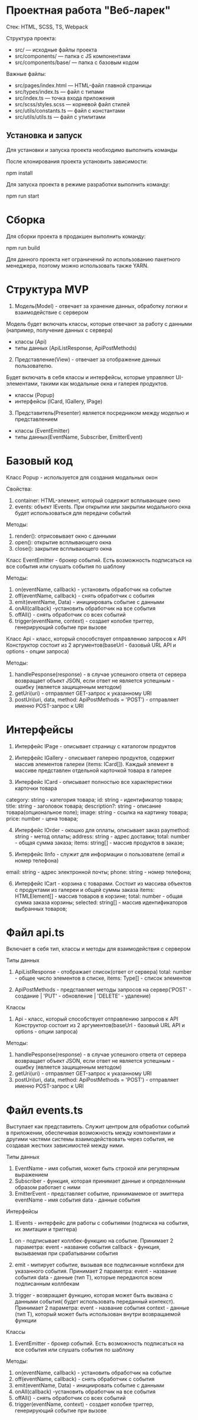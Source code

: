 # Проектная работа "Веб-ларек"

Стек: HTML, SCSS, TS, Webpack

Структура проекта:
- src/ — исходные файлы проекта
- src/components/ — папка с JS компонентами
- src/components/base/ — папка с базовым кодом

Важные файлы:
- src/pages/index.html — HTML-файл главной страницы
- src/types/index.ts — файл с типами
- src/index.ts — точка входа приложения
- src/scss/styles.scss — корневой файл стилей
- src/utils/constants.ts — файл с константами
- src/utils/utils.ts — файл с утилитами

## Установка и запуск
Для установки и запуска проекта необходимо выполнить команды

После клонирования проекта установить зависимости:

npm install

Для запуска проекта в режиме разработки выполнить команду:

npm run start

# Сборка
Для сборки проекта в продакшен выполнить команду:

npm run build

Для данного проекта нет ограничений по использованию пакетного менеджера, поэтому можно использовать также YARN.

# Структура MVP
1. Модель(Model) - отвечает за хранение данных, обработку логики и взаимодействие с сервером

Модель будет включать классы, которые отвечают за работу с данными (например, получение данных с сервера)

- классы (Api)
- типы данных (ApiListResponse, ApiPostMethods)

2. Представление(View) -  отвечает за отображение данных пользователю.

Будет включать в себя классы и интерфейсы, которые управляют UI-элементами, такими как модальные окна и галерея продуктов.

- классы (Popup)
- интерфейсы (ICard, IGallery, IPage)

3. Представитель(Presenter) является посредником между моделью и представлением

- классы (EventEmitter)
- типы данных(EventName, Subscriber, EmitterEvent)

# Базовый код
Класс Popup - используется для создания модальных окон

Свойства:
1) container: HTML-элемент, который содержит всплывающее окно
2) events: объект IEvents. При открытии или закрытии модального окна будет использоваться для передачи событий

Методы:
1) render(): отрисовывает окно с данными
2) open(): открытие всплывающего окна
3) close(): закрытие всплывающего окна

Класс EventEmitter - брокер событий. Есть возможность подписаться на все события или слушать события по шаблону

Методы:
1) on(eventName, callback) - установить обработчик на событие
2) off(eventName, callback) - снять обработчик с события
3) emit(eventName, Data) - инициировать событие с данными
4) onAll(callback) -установить обработчик на все события
5) offAll() - снять обработчик со всех событий
6) trigger(eventName, context) - создает колобке триггер, генерирующий событие при вызове

Класс Api - класс, который способствует отправлению запросов к API
Конструктор состоит из 2 аргументов(baseUrl - базовый URL API и options - опции запроса)

Методы:
1) handlePesponse(response) - в случае успешного ответа от сервера возвращает объект JSON, если ответ не является успешным - ошибку (является защищенным методом)
2) getUri(uri) - отправляет GET-запрос к указанному URI
3) postUri(uri, data, method: ApiPostMethods = 'POST’) - отправляет именно POST-запрос к URI


# Интерфейсы

1. Интерфейс IPage - описывает страницу с каталогом продуктов

2. Интерфейс IGallery - описывает галерею продуктов, содержит массив элементов галереи (items: ICard[]). Каждый элемент в массиве представлен отдельной карточкой товара в галерее

3. Интерфейс ICard - описывает полностью все характеристики карточки товара

category: string - категория товара;
id: string - идентификатор товара;
title: string - заголовок товара;
description?: string - описание товара(опциональное поле);
image: string - ссылка на картинку товара;
price: number - цена товара;

4. Интерфейс IOrder - окошко для оплаты, описывает заказ
paymethod: string - метод оплаты;
address: string - адрес доставки;
total: number - общая сумма заказа;
items: string[] - массив продуктов в заказе;

5. Интерфейс IInfo - служит для информации о пользователе (email и номер телефона)

email: string - адрес электронной почты;
phone: string - номер телефона;

6. Интерфейс ICart - корзина с товарами. Состоит из массива объектов с продуктами из галереи и общей суммы заказа
items: HTMLElement[] - массив товаров в корзине;
total: number - общая сумма заказа корзины;
selected: string[] - массив идентификаторов выбранных товаров;

# Файл api.ts
Включает в себя тип, классы и методы для взаимодействия с сервером

Типы данных
1. ApiListResponse - отображает список(ответ от сервера)
total: number - общее число элементов в списке,
items: Type[] - список элементов

2. ApiPostMethods - представляет методы запросов на сервер('POST' - создание | 'PUT' - обновление | 'DELETE' - удаление)

Классы 
1. Api - класс, который способствует отправлению запросов к API
Конструктор состоит из 2 аргументов(baseUrl - базовый URL API и options - опции запроса)

Методы:
1) handlePesponse(response) - в случае успешного ответа от сервера возвращает объект JSON, если ответ не является успешным - ошибку (является защищенным методом)
2) getUri(uri) - отправляет GET-запрос к указанному URI
3) postUri(uri, data, method: ApiPostMethods = 'POST’) - отправляет именно POST-запрос к URI

# Файл events.ts 
Выступает как представитель. Служит центром для обработки событий в приложении, обеспечивая возможность между компонентами и другими частями системы взаимодействовать через события, не создавая жестких зависимостей между ними.

Типы данных
1. EventName - имя события, может быть строкой или регулярным выражением
2. Subscriber - функция, которая принимает данные и определенным образом работает с ними
3. EmitterEvent - представляет событие, принимамемое от эмиттера
eventName - имя события
data - данные события

Интерфейсы
1. IEvents - интерфейс для работы с событиями (подписка на события, их эмитации и триггера)

1) on - подписывает коллбек-функцию на событие. Принимает 2 параметра:
event - название события
callback - функция, вызываемая при срабатывании события

2) emit - митирует событие, вызывая все подписанные коллбеки для указанного события. Принимает 2 параметра:
event - название события
data - данные (тип Т), которые передаются всем подписанным коллбекам

3) trigger - возвращает функцию, которая может быть вызвана с данными события( будет использовать переданный контекст). Принимает 2 параметра:
event - название события
context - данные (тип Т), который может быть использован внутри возвращаемой функции

Классы
1. EventEmitter - брокер событий. Есть возможность подписаться на все события или слушать события по шаблону

Методы:
1) on(eventName, callback) - установить обработчик на событие
2) off(eventName, callback) - снять обработчик с события
3) emit(eventName, Data) - инициировать событие с данными
4) onAll(callback) -установить обработчик на все события
5) offAll() - снять обработчик со всех событий
6) trigger(eventName, context) - создает колобке триггер, генерирующий событие при вызове
